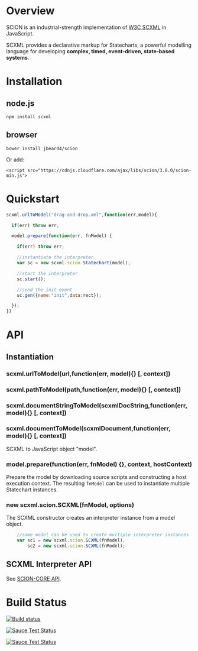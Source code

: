 # Overview

SCION is an industrial-strength implementation of [W3C SCXML](http://www.w3.org/TR/scxml/) in JavaScript. 

SCXML provides a declarative markup for Statecharts, a powerful modelling language for developing **complex, timed, event-driven, state-based systems**. 

# Installation

## node.js

`npm install scxml`

## browser

`bower install jbeard4/scion`

Or add:

`<script src="https://cdnjs.cloudflare.com/ajax/libs/scion/3.0.0/scion-min.js">`

# Quickstart

```javascript
scxml.urlToModel("drag-and-drop.xml",function(err,model){

  if(err) throw err;

  model.prepare(function(err, fnModel) {

    if(err) throw err;

    //instantiate the interpreter
    var sc = new scxml.scion.Statechart(model);

    //start the interpreter
    sc.start();

    //send the init event
    sc.gen({name:"init",data:rect});

  });
})
```

# API

## Instantiation

### scxml.urlToModel(url,function(err, model){} [, context])
### scxml.pathToModel(path,function(err, model){} [, context])
### scxml.documentStringToModel(scxmlDocString,function(err, model){} [, context])
### scxml.documentToModel(scxmlDocument,function(err, model){} [, context])

SCXML to JavaScript object "model".

### model.prepare(function(err, fnModel) {}, context, hostContext)

Prepare the model by downloading source scripts and constructing a host execution context. The resulting `fnModel` can be used to instantiate multiple Statechart instances. 

### new scxml.scion.SCXML(fnModel, options)


The SCXML constructor creates an interpreter instance from a model object.

```javascript
    //same model can be used to create multiple interpreter instances
    var sc1 = new scxml.scion.SCXML(fnModel),
        sc2 = new scxml.scion.SCXML(fnModel);
```

## SCXML Interpreter API

See [SCION-CORE API](https://github.com/jbeard4/SCION-CORE#api). 

# Build Status

[![Build status](https://travis-ci.org/jbeard4/SCION.svg?branch=master)](https://travis-ci.org/jbeard4/SCION-CORE)

[![Sauce Test Status](https://saucelabs.com/buildstatus/jbeard43?branch=build-tools)](https://saucelabs.com/u/jbeard43)

[![Sauce Test Status](https://saucelabs.com/browser-matrix/jbeard43.svg?branch=build-tools)](https://saucelabs.com/u/jbeard43)

